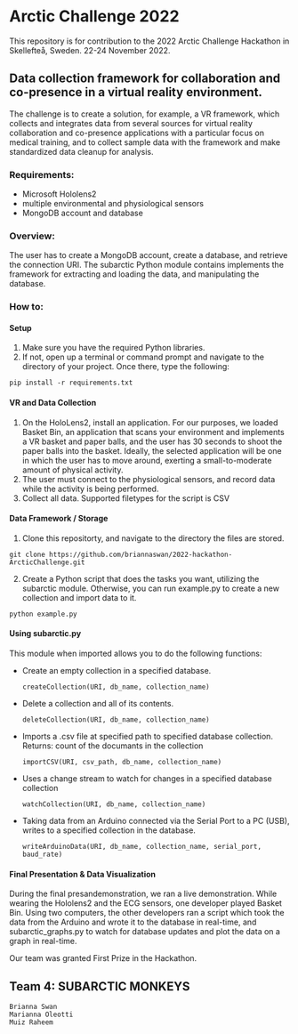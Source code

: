# Arctic Challenge 2022

This repository is for contribution to the 2022 Arctic Challenge Hackathon in Skellefteå, Sweden. 22-24 November 2022.

## Data collection framework for collaboration and co-presence in a virtual reality environment.
The challenge is to create a solution, for example, a VR framework, which collects and integrates data from several sources for virtual reality collaboration and co-presence applications with a particular focus on medical training, and to collect sample data with the framework and make standardized data cleanup for analysis.

### Requirements:
- Microsoft Hololens2
- multiple environmental and physiological sensors
- MongoDB account and database

### Overview:
The user has to create a MongoDB account, create a database, and retrieve the connection URI. The subarctic Python module contains implements the framework for extracting and loading the data, and manipulating the database.

### How to:

#### Setup
1. Make sure you have the required Python libraries. 
2. If not,  open up a terminal or command prompt and navigate to the directory of your  project. Once there, type the following:
```
pip install -r requirements.txt
```

#### VR and Data Collection
1. On the HoloLens2, install an application. For our purposes, we loaded Basket Bin, an application that scans your environment and implements a VR basket and paper balls, and the user has 30 seconds to shoot the paper balls into the basket. Ideally, the selected application will be one in which the user has to move around, exerting a small-to-moderate amount of physical activity.
2. The user must connect to the physiological sensors, and record data while the activity is being performed.
3. Collect all data. Supported filetypes for the script is CSV

#### Data Framework / Storage
1. Clone this repositorty, and navigate to the directory the files are stored.
```
git clone https://github.com/briannaswan/2022-hackathon-ArcticChallenge.git
```
2. Create a Python script that does the tasks you want, utilizing the subarctic module. Otherwise, you can run example.py to create a new collection and import data to it.

```
python example.py
```

#### Using subarctic.py
This module when imported allows you to do the following functions: 

- Create an empty collection in a specified database.
  ```
  createCollection(URI, db_name, collection_name)
  ```
- Delete a collection and all of its contents.
  ```
  deleteCollection(URI, db_name, collection_name)
  ```
- Imports a .csv file at specified path to specified database collection. Returns: count of the documants in the collection
  ```
  importCSV(URI, csv_path, db_name, collection_name)
  ```
-  Uses a change stream to watch for changes in a specified database collection
    ```
    watchCollection(URI, db_name, collection_name)
    ```
-  Taking data from an Arduino connected via the Serial Port to a PC (USB), writes to a specified collection in the database.
   ```
   writeArduinoData(URI, db_name, collection_name, serial_port, baud_rate)  
   ```
   
  #### Final Presentation & Data Visualization
  During the final presandemonstration, we ran a live demonstration. While wearing the Hololens2 and the ECG sensors, one developer played Basket Bin.
  Using two computers, the other developers ran a script which took the data from the Arduino and wrote it to the database in real-time, and
  subarctic_graphs.py to watch for database updates and plot the data on a graph in real-time.
  
  Our team was granted First Prize in the Hackathon. 
 
## Team 4: SUBARCTIC MONKEYS
```
Brianna Swan
Marianna Oleotti
Muiz Raheem
```
